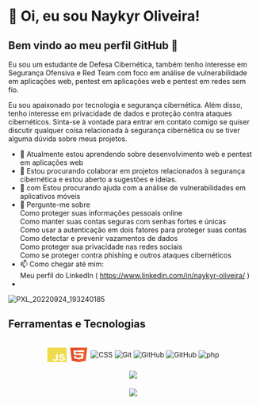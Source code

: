 # 👋 Oi, eu sou Naykyr Oliveira!
## Bem vindo ao meu perfil GitHub 👋 

 <p>Eu sou um estudante de Defesa Cibernética, também tenho interesse em Segurança Ofensiva e Red Team com foco em análise de vulnerabilidade em aplicações web, pentest em aplicações web e pentest em redes sem fio. </p>
 <p>Eu sou apaixonado por tecnologia e segurança cibernética. Além disso, tenho interesse em privacidade de dados e proteção contra ataques cibernéticos. Sinta-se à vontade para entrar em contato comigo se quiser discutir qualquer coisa relacionada à segurança cibernética ou se tiver alguma dúvida sobre meus projetos.</p>

- 🌱 Atualmente estou aprendendo sobre desenvolvimento web e pentest em aplicações web <br>
- 👯 Estou procurando colaborar em projetos relacionados à segurança cibernética e estou aberto a sugestões e ideias. <br>
- 🤔 com Estou procurando ajuda com a análise de vulnerabilidades em aplicativos móveis <br>
- 💬 Pergunte-me sobre <br>
Como proteger suas informações pessoais online <br>
Como manter suas contas seguras com senhas fortes e únicas <br>
Como usar a autenticação em dois fatores para proteger suas contas <br>
Como detectar e prevenir vazamentos de dados <br>
Como proteger sua privacidade nas redes sociais <br>
Como se proteger contra phishing e outros ataques cibernéticos <br>
- 📫 Como chegar até mim: <br> Meu perfil do LinkedIn ( https://www.linkedin.com/in/naykyr-oliveira/ )
- 
<!---   
NaykyrOliveira/NaykyrOliveira is a ✨ special ✨ repository because its `README.md` (this file) appears on your GitHub profile.
You can click the Preview link to take a look at your changes.
--->



![PXL_20220924_193240185](https://user-images.githubusercontent.com/103430603/194389479-be80917b-b082-49ce-be32-4442ba9f846c.jpg)


## Ferramentas e Tecnologias


<div align="center" style="display: inline_block"><br>
    <img align="center" alt="Js" height="30" width="40" src="https://raw.githubusercontent.com/devicons/devicon/master/icons/javascript/javascript-plain.svg">
    <img align="center" alt="HTML" height="30" width="40" src="https://raw.githubusercontent.com/devicons/devicon/master/icons/html5/html5-original.svg">
    <img align="center"  alt="CSS" height="30" width="40" src="https://cdn.jsdelivr.net/gh/devicons/devicon/icons/css3/css3-original.svg" />
    <img align="center"  alt="Git" height="30" width="40" src="https://cdn.jsdelivr.net/gh/devicons/devicon/icons/git/git-original.svg" />  
    <img align="center"  alt="GitHub" height="30" width="40"src="https://cdn.jsdelivr.net/gh/devicons/devicon/icons/github/github-original.svg" />
    <img  align="center"  alt="GitHub" height="30" width="40"src="https://cdn.jsdelivr.net/gh/devicons/devicon/icons/mysql/mysql-original.svg" />
    <img align="center"  alt="php" height="30" width="40" src="https://cdn.jsdelivr.net/gh/devicons/devicon/icons/php/php-plain.svg" />         
</div>




<div align="center" style="display: inline_block"><br>
    <img  height="160em" src="https://github-readme-stats.vercel.app/api/top-langs/?username=NaykyrOliveira&layout=compact">
</div>




<div align="center" style="display: inline_block"><br> 
    <a href="https://www.linkedin.com/in/naykyr-oliveira/" target="_blank"><img src="https://img.shields.io/badge/-LinkedIn-%230077B5?style=for-the-badge&logo=linkedin&logoColor=white" target="_blank"></a>
</div>
